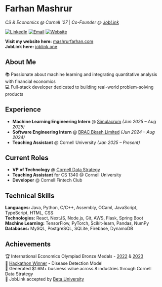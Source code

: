 # Farhan Mashrur

*CS & Economics @ Cornell '27* | *Co-Founder @ [JobLink](https://joblink.one)*

[![LinkedIn](https://img.shields.io/badge/-LinkedIn-blue?style=flat-square&logo=linkedin)](https://www.linkedin.com/in/farhanmashrur) [![Email](https://img.shields.io/badge/-Email-white?style=flat-square&logo=gmail)](mailto:fm454@cornell.edu) [![Website](https://img.shields.io/badge/-Website-red?style=flat-square&logo=google-chrome)](https://mashrurfarhan.com)

**Visit my website here:** [mashrurfarhan.com](https://mashrurfarhan.com)  
**JobLink here:** [joblink.one](https://joblink.one)

## About Me
📚 Passionate about machine learning and integrating quantitative analysis with financial economics  
💻 Full-stack developer dedicated to building real-world problem-solving products  


## Experience
- **Machine Learning Engineering Intern** @ [Simulacrum](https://www.smlcrm.com) *(Jun 2025 – Aug 2025)*
- **Software Engineering Intern** @ [BRAC Bkash Limited](https://www.linkedin.com/company/bkash-limited/) *(Jun 2024 – Aug 2024)*
- **Teaching Assistant** @ Cornell University *(Jan 2025 – Present)*

## Current Roles
- **VP of Technology** @ [Cornell Data Strategy](https://cornelldatastrategy.com)
- **Teaching Assistant** for CS 1340 @ Cornell University
- **Developer** @ Cornell Fintech Club

## Technical Skills
**Languages:** Java, Python, C/C++, Assembly, OCaml, JavaScript, TypeScript, HTML, CSS  
**Technologies:** React, NextJS, Node.js, Git, AWS, Flask, Spring Boot  
**Machine Learning:** TensorFlow, PyTorch, Scikit-learn, Pandas, NumPy  
**Databases:** MySQL, PostgreSQL, SQLite, Firebase, DynamoDB

## Achievements
🏆 International Economics Olympiad Bronze Medals - [2022](https://www.thedailystar.net/youth/young-icons/global-achievements/news/team-bangladesh-wins-four-bronze-medals-intl-economics-olympiad-2152091) & [2023](https://www.thedailystar.net/shout/news/team-bangladesh-wins-silver-and-bronze-medals-the-international-economics-olympiad-2022-3102311)  
🎯 [Hackathon Winner](https://www.linkedin.com/posts/farhanmashrur_i-am-very-thrilled-to-share-that-our-team-activity-7302084680705605632-d90o?utm_source=share&utm_medium=member_desktop) - Disease Detection Model  
💼 Generated $1.6M+ business value across 8 industries through Cornell Data Strategy  
🚀 JobLink accepted by [Beta University](https://www.betauniversity.org)
